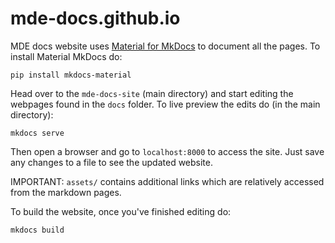 # mde-docs.github.io

MDE docs website uses [Material for MkDocs](https://squidfunk.github.io/mkdocs-material/getting-started/) to document all the pages. To install Material MkDocs do:

```pip install mkdocs-material```

Head over to the ``mde-docs-site`` (main directory) and start editing the webpages found in the ``docs`` folder. To live preview the edits do (in the main directory):

```mkdocs serve```

Then open a browser and go to ``localhost:8000`` to access the site. Just save any changes to a file to see the updated website.

IMPORTANT: ``assets/`` contains additional links which are relatively accessed from the markdown pages.

To build the website, once you've finished editing do:

```mkdocs build```

